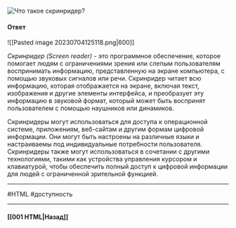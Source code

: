 ![Что такое скринридер?](https://youtu.be/xIGp2FCxqj0?t=30)

#### Ответ

![[Pasted image 20230704125118.png|600]]

*Скринридер (Screen reader)* - это программное обеспечение, которое помогает людям с ограничениями зрения или слепым пользователям воспринимать информацию, представленную на экране компьютера, с помощью звуковых сигналов или речи. Скринридер читает всю информацию, которая отображается на экране, включая текст, изображения и другие элементы интерфейса, и преобразует эту информацию в звуковой формат, который может быть воспринят пользователем с помощью наушников или динамиков.

Скринридеры могут использоваться для доступа к операционной системе, приложениям, веб-сайтам и другим формам цифровой информации. Они могут быть настроены на различные языки и настраиваемы под индивидуальные потребности пользователя. Скринридеры также могут использоваться в сочетании с другими технологиями, такими как устройства управления курсором и клавиатурой, чтобы обеспечить полный доступ к цифровой информации для людей с ограниченной зрительной функцией.

___
#HTML #доступность 

___

#### [[001 HTML|Назад]]